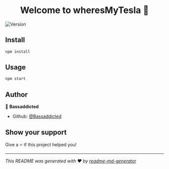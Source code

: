 <h1 align="center">Welcome to wheresMyTesla 👋</h1>
<p>
  <img alt="Version" src="https://img.shields.io/badge/version-0.0.1-blue.svg?cacheSeconds=2592000" />
</p>

## Install

```sh
npm install
```

## Usage

```sh
npm start
```

## Author

👤 **Bassaddicted**

* Github: [@Bassaddicted](https://github.com/Bassaddicted)

## Show your support

Give a ⭐️ if this project helped you!

***
_This README was generated with ❤️ by [readme-md-generator](https://github.com/kefranabg/readme-md-generator)_